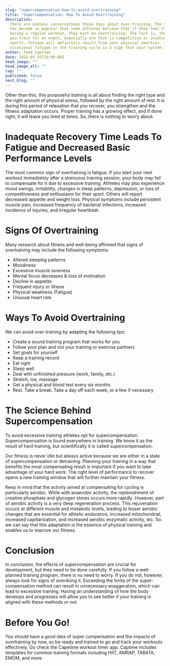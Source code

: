 ```yaml
---
slug: "supercompensation-how-to-avoid-overtraining"
title: "Supercompensation: How To Avoid Overtraining"
description:
  There are endless conversations these days about over-training. The term
  has become so popular that some athletes believe that if they feel tired or exhausted
  during a regular workout, they must be overtraining. The fact is, though, that if
  you train for an event, especially one that is competitive or involves multiple
  sports, fatigue will definitely result from your physical exertion. In fact, the
  occasional fatigue in the training cycle is a sign that your system is on track.
author: Team Captime
date: 2022-05-25T19:00:00Z
head_image: ""
head_image_alt: ""
tag: ""
published: false
next_blog: ""
---
```


Other than this, this purposeful training is all about finding the right type and the right amount of physical stress, followed by the right amount of rest. It is during this period of relaxation that you recover, you strengthen and the fitness adaptation occurs. Proper training has a growing effect, and if done right, it will leave you tired at times. So, there is nothing to worry about.

# **Inadequate Recovery Time Leads To Fatigue and Decreased Basic Performance Levels**

The most common sign of overtraining is fatigue. If you start your next workout immediately after a strenuous training session, your body may fail to compensate for it due to excessive training. Athletes may also experience mood swings, irritability, changes in sleep patterns, depression, or loss of competitiveness and enthusiasm for their sport. Others will report decreased appetite and weight loss. Physical symptoms include persistent muscle pain, increased frequency of bacterial infections, increased incidence of injuries, and irregular heartbeat.

# **Signs Of Overtraining**

Many research about fitness and well-being affirmed that signs of overtraining may include the following symptoms:

- Altered sleeping patterns
- Moodiness
- Excessive muscle soreness
- Mental focus decreases & loss of motivation
- Decline in appetite
- Frequent injury or illness
- Physical weakness (Fatigue)
- Unusual heart rate

# **Ways To Avoid Overtraining**

We can avoid over-training by adapting the following tips:

- Create a sound training program that works for you
- Follow your plan and not your training or exercise partners
- Set goals for yourself
- Keep a training record
- Eat right
- Sleep well
- Deal with unfinished pressure (work, family, etc.)
- Stretch, ice, massage
- Get a physical and blood test every six months
- Rest. Take a break. Take a day off each week, or a few if necessary

# **The Science Behind Supercompensation**

To avoid excessive training athletes opt for supercompensation. Supercompensation is found everywhere in training. We know it as the result of hard training, but scientifically it is called supercompensation.

Our fitness is never idle but always active because we are either in a state of supercompensation or detraining. Planning your training in a way that benefits the most compensating result is important if you want to take advantage of your hard work. The right level of performance to recover opens a new training window that will further maintain your fitness.

Keep in mind that the activity aimed at compensating for cycling is particularly aerobic. While with anaerobic activity, the replenishment of creatine phosphate and glycogen stores occurs more rapidly. However, part of aerobic activity is a very deep regeneration process. This rejuvenation occurs at different muscle and metabolic levels, leading to lesser aerobic changes that are essential for athletic endurance, increased mitochondrial, increased capillarization, and increased aerobic enzymatic activity, etc. So. we can say that this adaptation is the essence of physical training and enables us to improve our fitness.

# **Conclusion**

In conclusion, the effects of supercompensation are crucial for development, but they need to be done carefully. If you follow a well-planned training program, there is no need to worry. If you do not, however, always look for signs of overdoing it. Exceeding the limits of the super-compensation method can result in unnecessary exaggeration, which can lead to excessive training. Having an understanding of how the body develops and progresses will allow you to see better if your training is aligned with these methods or not.

# **Before You Go!**

You should have a good idea of super compensation and the impacts of overtraining by now, so be ready and trained to go and track your workouts effectively. Go check the Capetime workout timer app. Captime includes templates for common training formats including HIIT, AMRAP, TABATA, EMOM, and more.
